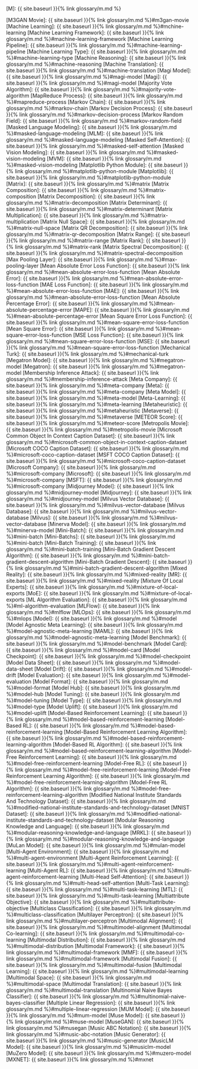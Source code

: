[M]: {{ site.baseurl }}{% link glossary/m.md %}

[M3GAN Movie]: {{ site.baseurl }}{% link glossary/m.md %}#m3gan-movie
[Machine Learning]: {{ site.baseurl }}{% link glossary/m.md %}#mchine-learning
[Machine Learning Framework]: {{ site.baseurl }}{% link glossary/m.md %}#machine-learning-framework
[Machine Learning Pipeline]: {{ site.baseurl }}{% link glossary/m.md %}#machine-learning-pipeline
[Machine Learning Type]: {{ site.baseurl }}{% link glossary/m.md %}#machine-learning-type
[Machine Reasoning]: {{ site.baseurl }}{% link glossary/m.md %}#machine-reasoning
[Machine Translation]: {{ site.baseurl }}{% link glossary/m.md %}#machine-translation
[Magi Model]: {{ site.baseurl }}{% link glossary/m.md %}#magi-model
[Magi]: {{ site.baseurl }}{% link glossary/m.md %}#magi-model
[Majority Vote Algorithm]: {{ site.baseurl }}{% link glossary/m.md %}#majority-vote-algorithm
[MapReduce Process]: {{ site.baseurl }}{% link glossary/m.md %}#mapreduce-process
[Markov Chain]: {{ site.baseurl }}{% link glossary/m.md %}#markov-chain
[Markov Decision Process]: {{ site.baseurl }}{% link glossary/m.md %}#markov-decision-process
[Markov Random Field]: {{ site.baseurl }}{% link glossary/m.md %}#markov-random-field
[Masked Language Modeling]: {{ site.baseurl }}{% link glossary/m.md %}#masked-language-modeling
[MLM]: {{ site.baseurl }}{% link glossary/m.md %}#masked-language-modeling
[Masked Self-Attention]: {{ site.baseurl }}{% link glossary/m.md %}#masked-self-attention
[Masked Vision Modeling]: {{ site.baseurl }}{% link glossary/m.md %}#masked-vision-modeling
[MVM]: {{ site.baseurl }}{% link glossary/m.md %}#masked-vision-modeling
[Matplotlib Python Module]: {{ site.baseurl }}{% link glossary/m.md %}#matplotlib-python-module
[Matplotlib]: {{ site.baseurl }}{% link glossary/m.md %}#matplotlib-python-module
[Matrix]: {{ site.baseurl }}{% link glossary/m.md %}#matrix
[Matrix Composition]: {{ site.baseurl }}{% link glossary/m.md %}#matrix-composition
[Matrix Decomposition]: {{ site.baseurl }}{% link glossary/m.md %}#matrix-decomposition
[Matrix Determinant]: {{ site.baseurl }}{% link glossary/m.md %}#matrix-determinant
[Matrix Multiplication]: {{ site.baseurl }}{% link glossary/m.md %}#matrix-multiplication
[Matrix Null Space]: {{ site.baseurl }}{% link glossary/m.md %}#matrix-null-space
[Matrix QR Decomposition]: {{ site.baseurl }}{% link glossary/m.md %}#matrix-qr-decomposition
[Matrix Range]: {{ site.baseurl }}{% link glossary/m.md %}#matrix-range
[Matrix Rank]: {{ site.baseurl }}{% link glossary/m.md %}#matrix-rank
[Matrix Spectral Decomposition]: {{ site.baseurl }}{% link glossary/m.md %}#matrix-spectral-decomposition
[Max Pooling Layer]: {{ site.baseurl }}{% link glossary/m.md %}#max-pooling-layer
[Mean Absolute Error Loss Function]: {{ site.baseurl }}{% link glossary/m.md %}#mean-absolute-error-loss-function
[Mean Absolute Error]: {{ site.baseurl }}{% link glossary/m.md %}#mean-absolute-error-loss-function
[MAE Loss Function]: {{ site.baseurl }}{% link glossary/m.md %}#mean-absolute-error-loss-function
[MAE]: {{ site.baseurl }}{% link glossary/m.md %}#mean-absolute-error-loss-function
[Mean Absolute Percentage Error]: {{ site.baseurl }}{% link glossary/m.md %}#mean-absolute-percentage-error
[MAPE]: {{ site.baseurl }}{% link glossary/m.md %}#mean-absolute-percentage-error
[Mean Square Error Loss Function]: {{ site.baseurl }}{% link glossary/m.md %}#mean-square-error-loss-function
[Mean Square Error]: {{ site.baseurl }}{% link glossary/m.md %}#mean-square-error-loss-function
[MSE Loss Function]: {{ site.baseurl }}{% link glossary/m.md %}#mean-square-error-loss-function
[MSE]: {{ site.baseurl }}{% link glossary/m.md %}#mean-square-error-loss-function
[Mechanical Turk]: {{ site.baseurl }}{% link glossary/m.md %}#mechanical-turk
[Megatron Model]: {{ site.baseurl }}{% link glossary/m.md %}#megatron-model
[Megatron]: {{ site.baseurl }}{% link glossary/m.md %}#megatron-model
[Membership Inference Attack]: {{ site.baseurl }}{% link glossary/m.md %}#membership-inference-attack
[Meta Company]: {{ site.baseurl }}{% link glossary/m.md %}#meta-company
[Meta]: {{ site.baseurl }}{% link glossary/m.md %}#meta-company
[Meta Model]: {{ site.baseurl }}{% link glossary/m.md %}#meta-model
[Meta-Learning]: {{ site.baseurl }}{% link glossary/m.md %}#meta-learning
[Metaheuristic]: {{ site.baseurl }}{% link glossary/m.md %}#metaheuristic
[Metaverse]: {{ site.baseurl }}{% link glossary/m.md %}#metaverse
[METEOR Score]: {{ site.baseurl }}{% link glossary/m.md %}#meteor-score
[Metropolis Movie]: {{ site.baseurl }}{% link glossary/m.md %}#metropolis-movie
[Microsoft Common Object In Context Caption Dataset]: {{ site.baseurl }}{% link glossary/m.md %}#microsoft-common-object-in-context-caption-dataset
[Microsoft COCO Caption Dataset]: {{ site.baseurl }}{% link glossary/m.md %}#microsoft-coco-caption-dataset
[MSFT COCO Caption Dataset]: {{ site.baseurl }}{% link glossary/m.md %}#microsoft-coco-caption-dataset
[Microsoft Company]: {{ site.baseurl }}{% link glossary/m.md %}#microsoft-company
[Microsoft]: {{ site.baseurl }}{% link glossary/m.md %}#microsoft-company
[MSFT]: {{ site.baseurl }}{% link glossary/m.md %}#microsoft-company
[Midjourney Model]: {{ site.baseurl }}{% link glossary/m.md %}#midjourney-model
[Midjourney]: {{ site.baseurl }}{% link glossary/m.md %}#midjourney-model
[Milvus Vector Database]: {{ site.baseurl }}{% link glossary/m.md %}#milvus-vector-database
[Milvus Database]: {{ site.baseurl }}{% link glossary/m.md %}#milvus-vector-database
[Milvus]: {{ site.baseurl }}{% link glossary/m.md %}#milvus-vector-database
[Minerva Model]: {{ site.baseurl }}{% link glossary/m.md %}#minerva-model
[Mini-Batch]: {{ site.baseurl }}{% link glossary/m.md %}#mini-batch
[Mini-Batchs]: {{ site.baseurl }}{% link glossary/m.md %}#mini-batch
[Mini-Batch Training]: {{ site.baseurl }}{% link glossary/m.md %}#mini-batch-training
[Mini-Batch Gradient Descent Algorithm]: {{ site.baseurl }}{% link glossary/m.md %}#mini-batch-gradient-descent-algorithm
[Mini-Batch Gradient Descent]: {{ site.baseurl }}{% link glossary/m.md %}#mini-batch-gradient-descent-algorithm
[Mixed Reality]: {{ site.baseurl }}{% link glossary/m.md %}#mixed-reality
[MR]: {{ site.baseurl }}{% link glossary/m.md %}#mixed-reality
[Mixture Of Local Experts]: {{ site.baseurl }}{% link glossary/m.md %}#mixture-of-local-exports
[MoE]: {{ site.baseurl }}{% link glossary/m.md %}#mixture-of-local-exports
[ML Algorithm Evaluation]: {{ site.baseurl }}{% link glossary/m.md %}#ml-algorithm-evaluation
[MLFlow]: {{ site.baseurl }}{% link glossary/m.md %}#mlflow
[MLOps]: {{ site.baseurl }}{% link glossary/m.md %}#mlops
[Model]: {{ site.baseurl }}{% link glossary/m.md %}#model
[Model Agnostic Meta Learning]: {{ site.baseurl }}{% link glossary/m.md %}#model-agnostic-meta-learning
[MAML]: {{ site.baseurl }}{% link glossary/m.md %}#model-agnostic-meta-learning
[Model Benchmark]: {{ site.baseurl }}{% link glossary/m.md %}#model-benchmark
[Model Card]: {{ site.baseurl }}{% link glossary/m.md %}#model-card
[Model Checkpoint]: {{ site.baseurl }}{% link glossary/m.md %}#model-checkpoint
[Model Data Sheet]: {{ site.baseurl }}{% link glossary/m.md %}#model-data-sheet
[Model Drift]: {{ site.baseurl }}{% link glossary/m.md %}#model-drift
[Model Evaluation]: {{ site.baseurl }}{% link glossary/m.md %}#model-evaluation
[Model Format]: {{ site.baseurl }}{% link glossary/m.md %}#model-format
[Model Hub]: {{ site.baseurl }}{% link glossary/m.md %}#model-hub
[Model Tuning]: {{ site.baseurl }}{% link glossary/m.md %}#model-tuning
[Model Type]: {{ site.baseurl }}{% link glossary/m.md %}#model-type
[Model Uplift]: {{ site.baseurl }}{% link glossary/m.md %}#model-uplift
[Model-Based Reinforcement Learning]: {{ site.baseurl }}{% link glossary/m.md %}#model-based-reinforcement-learning
[Model-Based RL]: {{ site.baseurl }}{% link glossary/m.md %}#model-based-reinforcement-learning
[Model-Based Reinforcement Learning Algorithm]: {{ site.baseurl }}{% link glossary/m.md %}#model-based-reinforcement-learning-algorithm
[Model-Based RL Algorithm]: {{ site.baseurl }}{% link glossary/m.md %}#model-based-reinforcement-learning-algorithm
[Model-Free Reinforcement Learning]: {{ site.baseurl }}{% link glossary/m.md %}#model-free-reinforcement-learning
[Model-Free RL]: {{ site.baseurl }}{% link glossary/m.md %}#model-free-reinforcement-learning
[Model-Free Reinforcement Learning Algorithm]: {{ site.baseurl }}{% link glossary/m.md %}#model-free-reinforcement-learning-algorithm
[Model-Free RL Algorithm]: {{ site.baseurl }}{% link glossary/m.md %}#model-free-reinforcement-learning-algorithm
[Modified National Institute Standards And Technology Dataset]: {{ site.baseurl }}{% link glossary/m.md %}#modified-national-institute-standards-and-technology-dataset
[MNIST Dataset]: {{ site.baseurl }}{% link glossary/m.md %}#modified-national-institute-standards-and-technology-dataset
[Modular Reasoning Knowledge and Language]: {{ site.baseurl }}{% link glossary/m.md %}#modular-reasoning-knowledge-and-language
[MRKL]: {{ site.baseurl }}{% link glossary/m.md %}#modular-reasoning-knowledge-and-language
[MuLan Model]: {{ site.baseurl }}{% link glossary/m.md %}#mulan-model
[Multi-Agent Environment]: {{ site.baseurl }}{% link glossary/m.md %}#multi-agent-environment
[Multi-Agent Reinforcement Learning]: {{ site.baseurl }}{% link glossary/m.md %}#multi-agent-reinforcement-learning
[Multi-Agent RL]: {{ site.baseurl }}{% link glossary/m.md %}#multi-agent-reinforcement-learning
[Multi-Head Self-Attention]: {{ site.baseurl }}{% link glossary/m.md %}#multi-head-self-attention
[Multi-Task Learning]: {{ site.baseurl }}{% link glossary/m.md %}#multi-task-learning
[MTL]: {{ site.baseurl }}{% link glossary/m.md %}#multi-task-learning
[Multiattribute Objective]: {{ site.baseurl }}{% link glossary/m.md %}#multiattribute-objective
[Multiclass Classification]: {{ site.baseurl }}{% link glossary/m.md %}#multiclass-classification
[Multilayer Perceptron]: {{ site.baseurl }}{% link glossary/m.md %}#multilayer-perceptron
[Multimodal Alignment]: {{ site.baseurl }}{% link glossary/m.md %}#multimodel-alignment
[Multimodal Co-learning]: {{ site.baseurl }}{% link glossary/m.md %}#multimodal-co-learning
[Multimodal Distribution]: {{ site.baseurl }}{% link glossary/m.md %}#multimodal-distribution
[Multimodal Framework]: {{ site.baseurl }}{% link glossary/m.md %}#multimodal-framework
[MMF]: {{ site.baseurl }}{% link glossary/m.md %}#multimodal-framework
[Multimodal Fusion]: {{ site.baseurl }}{% link glossary/m.md %}#multimodal-fusion
[Multimodal Learning]: {{ site.baseurl }}{% link glossary/m.md %}#multimodal-learning
[Multimodal Space]: {{ site.baseurl }}{% link glossary/m.md %}#multimodal-space
[Multimodal Translation]: {{ site.baseurl }}{% link glossary/m.md %}#multimodal-translation
[Multinomial Naive Bayes Classifier]: {{ site.baseurl }}{% link glossary/m.md %}#multinomial-naive-bayes-classifier
[Multiple Linear Regression]: {{ site.baseurl }}{% link glossary/m.md %}#multiple-linear-regression
[MUM Model]: {{ site.baseurl }}{% link glossary/m.md %}#mum-model
[Muse Model]: {{ site.baseurl }}{% link glossary/m.md %}#muse-model
[MuseGAN]: {{ site.baseurl }}{% link glossary/m.md %}#musegan
[Music ABC Notation]: {{ site.baseurl }}{% link glossary/m.md %}#music-abc-notation
[Music Generator]: {{ site.baseurl }}{% link glossary/m.md %}#music-generator
[MusicLM Model]: {{ site.baseurl }}{% link glossary/m.md %}#musiclm-model
[MuZero Model]: {{ site.baseurl }}{% link glossary/m.md %}#muzero-model
[MXNET]: {{ site.baseurl }}{% link glossary/m.md %}#mxnet
